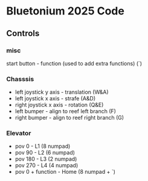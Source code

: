 # Bluetonium 2025 Code

## Controls
### misc
start button - function (used to add extra functions) (`)

### Chasssis
* left joystick y axis - translation (W&A)
* left joystick x axis - strafe (A&D)
* right joystick x axis - rotation (Q&E)
* left bumper - align to reef left branch (F)
* right bumper - align to reef right branch (G)

### Elevator
* pov 0 - L1 (8 numpad)
* pov 90 - L2 (6 numpad)
* pov 180 - L3 (2 numpad)
* pov 270 - L4 (4 numpad)
* pov 0 + function - Home (8 numpad + `)
